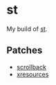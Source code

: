 
# st
My build of [st](https://st.suckless.org/).

## Patches
- [scrollback](https://st.suckless.org/patches/scrollback/)
- [xresources](https://st.suckless.org/patches/xresources/)
